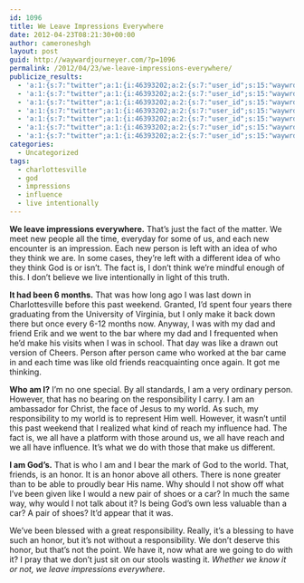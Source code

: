 ```yaml
---
id: 1096
title: We Leave Impressions Everywhere
date: 2012-04-23T08:21:30+00:00
author: cameroneshgh
layout: post
guid: http://waywardjourneyer.com/?p=1096
permalink: /2012/04/23/we-leave-impressions-everywhere/
publicize_results:
  - 'a:1:{s:7:"twitter";a:1:{i:46393202;a:2:{s:7:"user_id";s:15:"waywrdjourneyer";s:7:"post_id";s:18:"194400607531053056";}}}'
  - 'a:1:{s:7:"twitter";a:1:{i:46393202;a:2:{s:7:"user_id";s:15:"waywrdjourneyer";s:7:"post_id";s:18:"194400607531053056";}}}'
  - 'a:1:{s:7:"twitter";a:1:{i:46393202;a:2:{s:7:"user_id";s:15:"waywrdjourneyer";s:7:"post_id";s:18:"194400607531053056";}}}'
  - 'a:1:{s:7:"twitter";a:1:{i:46393202;a:2:{s:7:"user_id";s:15:"waywrdjourneyer";s:7:"post_id";s:18:"194400607531053056";}}}'
  - 'a:1:{s:7:"twitter";a:1:{i:46393202;a:2:{s:7:"user_id";s:15:"waywrdjourneyer";s:7:"post_id";s:18:"194400607531053056";}}}'
  - 'a:1:{s:7:"twitter";a:1:{i:46393202;a:2:{s:7:"user_id";s:15:"waywrdjourneyer";s:7:"post_id";s:18:"194400607531053056";}}}'
  - 'a:1:{s:7:"twitter";a:1:{i:46393202;a:2:{s:7:"user_id";s:15:"waywrdjourneyer";s:7:"post_id";s:18:"194400607531053056";}}}'
categories:
  - Uncategorized
tags:
  - charlottesville
  - god
  - impressions
  - influence
  - live intentionally
---
```

**We leave impressions everywhere.** That&#8217;s just the fact of the matter. We meet new people all the time, everyday for some of us, and each new encounter is an impression. Each new person is left with an idea of who they think we are. In some cases, they&#8217;re left with a different idea of who they think God is or isn&#8217;t. The fact is, I don&#8217;t think we&#8217;re mindful enough of this. I don&#8217;t believe we live intentionally in light of this truth.

**It had been 6 months.** That was how long ago I was last down in Charlottesville before this past weekend. Granted, I&#8217;d spent four years there graduating from the University of Virginia, but I only make it back down there but once every 6-12 months now. Anyway, I was with my dad and friend Erik and we went to the bar where my dad and I frequented when he&#8217;d make his visits when I was in school. That day was like a drawn out version of Cheers. Person after person came who worked at the bar came in and each time was like old friends reacquainting once again. It got me thinking.

**Who am I?** I&#8217;m no one special. By all standards, I am a very ordinary person. However, that has no bearing on the responsibility I carry. I am an ambassador for Christ, the face of Jesus to my world. As such, my responsibility to my world is to represent Him well. However, it wasn&#8217;t until this past weekend that I realized what kind of reach my influence had. The fact is, we all have a platform with those around us, we all have reach and we all have influence. It&#8217;s what we do with those that make us different.

**I am God&#8217;s.** That is who I am and I bear the mark of God to the world. That, friends, is an honor. It is an honor above all others. There is none greater than to be able to proudly bear His name. Why should I not show off what I&#8217;ve been given like I would a new pair of shoes or a car? In much the same way, why would I not talk about it? Is being God&#8217;s own less valuable than a car? A pair of shoes? It&#8217;d appear that it was.

We&#8217;ve been blessed with a great responsibility. Really, it&#8217;s a blessing to have such an honor, but it&#8217;s not without a responsibility. We don&#8217;t deserve this honor, but that&#8217;s not the point. We have it, now what are we going to do with it? I pray that we don&#8217;t just sit on our stools wasting it. _Whether we know it or not, we leave impressions everywhere_.